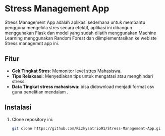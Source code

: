 # Stress Management App

Stress Management App adalah aplikasi sederhana untuk membantu pengguna mengelola stres secara efektif, aplikasi ini dibangun menggunakan Flask dan model yang sudah dilatih menggunakan Machine Learning menggunakan Random Forest dan diimplementasikan ke webiste Stress managemnt app ini.

## Fitur
- **Cek Tingkat  Stres**: Memonitor level stres Mahasiswa.
- **Tips Relaksasi**: Menyediakan tips untuk mengatasi atau menghindari stress.
- **Data Tingkat stress mahasiswa**: bisa didownload menjadi format csv guna penelitian mendalam .

## Instalasi
1. Clone repository ini:
   ```bash
   git clone https://github.com/Rizkysatrio91/Stress-Management-App.git
